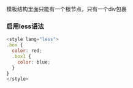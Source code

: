 模板结构里面只能有一个根节点，只有一个div包裹

### 启用less语法
```js
<style lang="less">
.box {
  color: red;
  .box1 {
    color: blue;
  }
}
</style>
```